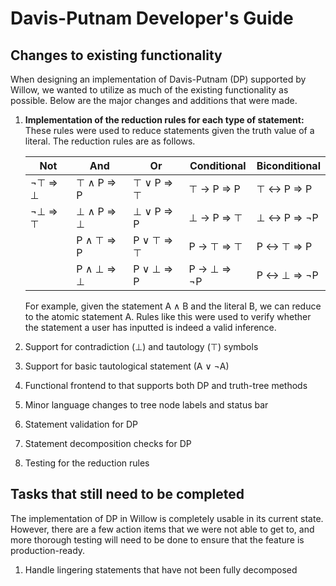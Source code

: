 # Davis-Putnam Developer's Guide

## Changes to existing functionality

When designing an implementation of Davis-Putnam (DP) supported by Willow, we wanted to utilize as much of the existing functionality as possible. Below are the major changes and additions that were made.

1. **Implementation of the reduction rules for each type of statement:** These rules were used to reduce statements given the truth value of a literal. The reduction rules are as follows.

    | Not       | And         | Or          | Conditional | Biconditional |
    | --------- | ----------- |------------ | ----------- | ------------- |
    | ¬⊤ => ⊥   | ⊤ ∧ P => P | ⊤ ∨ P => ⊤  | ⊤ → P => P  | ⊤ ↔ P => P   |
    | ¬⊥ => ⊤   | ⊥ ∧ P => ⊥ | ⊥ ∨ P => P  | ⊥ → P => ⊤  | ⊥ ↔ P => ¬P  |
    |           | P ∧ ⊤ => P  | P ∨ ⊤ => ⊤  | P → ⊤ => ⊤  | P ↔ ⊤ => P   |
    |           | P ∧ ⊥ => ⊥  | P ∨ ⊥ => P  | P → ⊥ => ¬P | P ↔ ⊥ => ¬P  |
    
    For example, given the statement A ∧ B and the literal B, we can reduce to the atomic statement A. Rules like this were used to verify whether the statement a user has inputted is indeed a valid inference.

2. Support for contradiction (⊥) and tautology (⊤) symbols
3. Support for basic tautological statement (A ∨ ¬A)
4. Functional frontend to that supports both DP and truth-tree methods
5. Minor language changes to tree node labels and status bar
6. Statement validation for DP
7. Statement decomposition checks for DP
8. Testing for the reduction rules

## Tasks that still need to be completed

The implementation of DP in Willow is completely usable in its current state. However, there are a few action items that we were not able to get to, and more thorough testing will need to be done to ensure that the feature is production-ready.

1. Handle lingering statements that have not been fully decomposed
